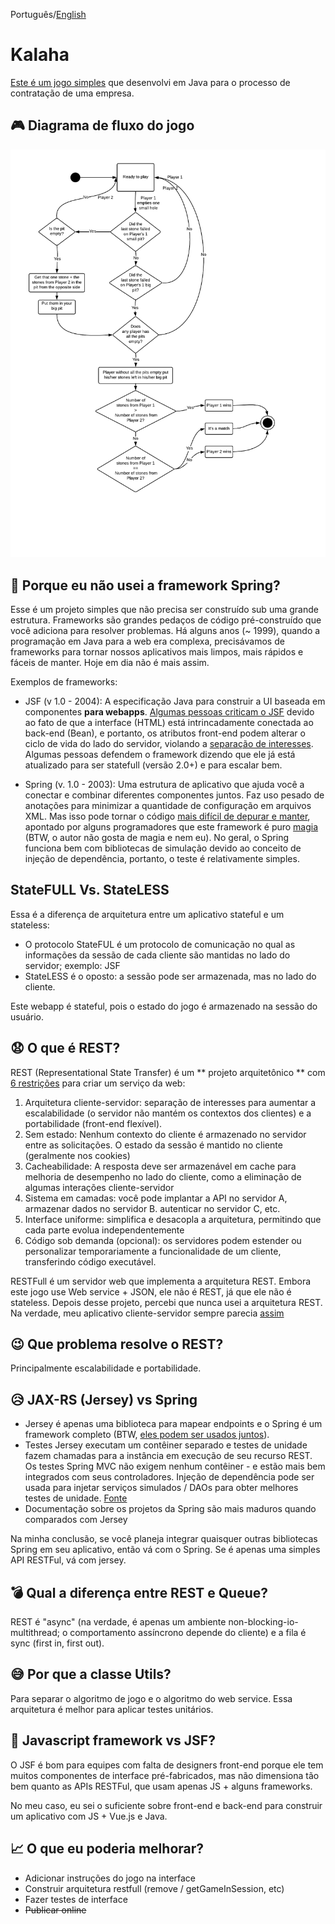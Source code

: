 Português/[English](https://github.com/gabepk/kalaha/blob/master/README.md)

# Kalaha

[Este é um jogo simples](https://gabepk-kalaha.herokuapp.com/) que desenvolvi em Java para o processo de contratação de uma empresa.

## :video_game: Diagrama de fluxo do jogo

![Diagrama de Fluxo](https://raw.githubusercontent.com/gabepk/kalaha/master/kalaha/WebContent/resources/img/flow-diagram.png?raw=true "Diagrama de Fluxo")

## :book: Porque eu não usei a framework Spring?

Esse é um projeto simples que não precisa ser construído sub uma grande estrutura. Frameworks são grandes pedaços de código pré-construído que você adiciona
para resolver problemas. Há alguns anos (~ 1999), quando a programação em Java para a web era complexa, precisávamos de frameworks para
tornar nossos aplicativos mais limpos, mais rápidos e fáceis de manter. Hoje em dia não é mais assim.

Exemplos de frameworks:

* JSF (v 1.0 - 2004): A especificação Java para construir a UI baseada em componentes **para webapps**. [Algumas pessoas criticam o JSF](https://dzone.com/articles/why-you-should-avoid-jsf) devido ao fato de que a interface (HTML) está intrincadamente conectada ao back-end (Bean), e portanto, os atributos front-end podem alterar o ciclo de vida do lado do servidor, violando a [separação de interesses](https://en.wikipedia.org/wiki/Separation_of_concerns). Algumas pessoas defendem o framework dizendo que ele já está atualizado para ser statefull (versão 2.0+) e para escalar bem.

* Spring (v. 1.0 - 2003): Uma estrutura de aplicativo que ajuda você a conectar e combinar diferentes componentes juntos. Faz uso pesado de anotações para minimizar a quantidade de configuração em arquivos XML. Mas isso pode tornar o código [mais difícil de depurar e manter](https://www.quora.com/What-are-some-criticisms-of-the-Spring-Framework), apontado por alguns programadores que este framework é puro [magia](http://samatkinson.com/why-i-hate-spring/) (BTW, o autor não gosta de magia e nem eu). No geral, o Spring funciona bem com bibliotecas de simulação devido ao conceito de injeção de dependência, portanto, o teste é relativamente simples.

## State**FULL** Vs. State**LESS**

Essa é a diferença de arquitetura entre um aplicativo stateful e um stateless:

* O protocolo StateFUL é um protocolo de comunicação no qual as informações da sessão de cada cliente são mantidas no lado do servidor; exemplo: JSF
* StateLESS é o oposto: a sessão pode ser armazenada, mas no lado do cliente.

Este webapp é stateful, pois o estado do jogo é armazenado na sessão do usuário.

## :anguished: O que é REST?

REST (Representational State Transfer) é um ** projeto arquitetônico ** com [6 restrições](https://restfulapi.net/rest-architectural-constraints/#uniform-interface) para criar um serviço da web:
1. Arquitetura cliente-servidor: separação de interesses para aumentar a escalabilidade (o servidor não mantém os contextos dos clientes) e a portabilidade (front-end flexível).
2. Sem estado: Nenhum contexto do cliente é armazenado no servidor entre as solicitações. O estado da sessão é mantido no cliente (geralmente nos cookies)
3. Cacheabilidade: A resposta deve ser armazenável em cache para melhoria de desempenho no lado do cliente, como a eliminação de algumas interações cliente-servidor
4. Sistema em camadas: você pode implantar a API no servidor A, armazenar dados no servidor B. autenticar no servidor C, etc.
5. Interface uniforme: simplifica e desacopla a arquitetura, permitindo que cada parte evolua independentemente
6. Código sob demanda (opcional): os servidores podem estender ou personalizar temporariamente a funcionalidade de um cliente, transferindo código executável.

RESTFull é um servidor web que implementa a arquitetura REST.
Embora este jogo use Web service + JSON, ele não é REST, já que ele não é stateless.
Depois desse projeto, percebi que nunca usei a arquitetura REST. Na verdade, meu aplicativo cliente-servidor sempre parecia
[assim](https://fernandofranzini.wordpress.com/2015/10/20/managing-http-session-em-rest-com-jax-rs/)


## :wink: Que problema resolve o REST?

Principalmente escalabilidade e portabilidade.

## :disappointed_relieved: JAX-RS (Jersey) vs Spring

* Jersey é apenas uma biblioteca para mapear endpoints e o Spring é um framework completo (BTW, [eles podem ser usados juntos](https://dzone.com/articles/lets-compare-jax-rs-vs-spring-for-rest-endpoints)).
* Testes Jersey executam um contêiner separado e testes de unidade fazem chamadas para a instância em execução de seu recurso REST. Os testes Spring MVC não exigem nenhum contêiner - e estão mais bem integrados com seus controladores. Injeção de dependência pode ser usada para injetar serviços simulados / DAOs para obter melhores testes de unidade. [Fonte](https://stackoverflow.com/questions/26824423/what-is-the-difference-among-spring-rest-service-and-jersey-rest-service-and-spr)
* Documentação sobre os projetos da Spring são mais maduros quando comparados com Jersey

Na minha conclusão, se você planeja integrar quaisquer outras bibliotecas Spring em seu aplicativo, então vá com o Spring.
Se é apenas uma simples API RESTFul, vá com jersey.

## :bomb: Qual a diferença entre REST e Queue?

REST é "async" (na verdade, é apenas um ambiente non-blocking-io-multithread; o comportamento assíncrono depende do cliente) e a fila é sync (first in, first out).

## :sweat_smile: Por que a classe Utils?

Para separar o algoritmo de jogo e o algoritmo do web service. Essa arquitetura é melhor para aplicar testes unitários.

## :art: Javascript framework vs JSF?

O JSF é bom para equipes com falta de designers front-end porque ele tem muitos componentes de interface pré-fabricados,
mas não dimensiona tão bem quanto as APIs RESTFul, que usam apenas JS + alguns frameworks.

No meu caso, eu sei o suficiente sobre front-end e back-end para construir um aplicativo com JS + Vue.js e Java.

## :chart_with_upwards_trend: O que eu poderia melhorar?

* Adicionar instruções do jogo na interface
* Construir arquitetura restfull (remove / getGameInSession, etc)
* Fazer testes de interface
* ~~Publicar online~~
